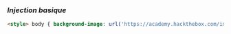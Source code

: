 
### *Injection basique*

```html
<style> body { background-image: url('https://academy.hackthebox.com/images/logo.svg'); } </style>
```